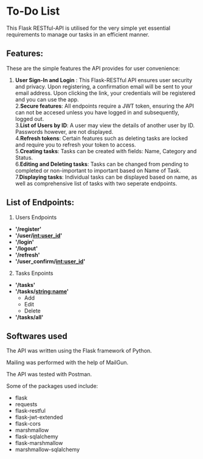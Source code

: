 # To-Do List
This Flask RESTful-API is utilised for the very simple yet essential requirements to manage our tasks in an efficient manner.  

## Features:
These are the simple features the API provides for user convenience:  
 1. __User Sign-In and Login__ : This Flask-RESTful API ensures user security and privacy. Upon registering, a confirmation email will be sent to your email address. Upon clicking the link, your credentials will be registered and you can use the app.  
2.__Secure features__: All endpoints require a JWT token, ensuring the API can not be accesed unless you have logged in and subsequently, logged out.  
3.__List of Users by ID__: A user may view the details of another user by ID. Passwords however, are not displayed.  
4.__Refresh tokens__: Certain features such as deleting tasks are locked and require you to refresh your token to access.  
5.__Creating tasks__: Tasks can be created with fields: Name, Category and Status.  
6.__Editing and Deleting tasks__: Tasks can be changed from pending to completed or non-important to important based on Name of Task.  
7.__Displaying tasks__: Individual tasks can be displayed based on name, as well as comprehensive list of tasks with two seperate endpoints.  

## List of Endpoints:
 1. Users Endpoints  
   * __'/register'__  
   * __'/user/<int:user_id>'__  
   * __'/login'__  
   * __'/logout'__  
   * __'/refresh'__  
   * __'/user_confirm/<int:user_id>'__  

  2. Tasks Enpoints 
   * __'/tasks'__  
   * __'/tasks/<string:name>'__   
       * Add  
       * Edit  
       * Delete  
   * __'/tasks/all'__  

## Softwares used
The API was written using the Flask framework of Python. 

Mailing was performed with the help of MailGun.  

The API was tested with Postman.  

Some of the packages used include:  
* flask  
* requests  
* flask-restful  
* flask-jwt-extended  
* flask-cors  
* marshmallow  
* flask-sqlalchemy  
* flask-marshmallow  
* marshmallow-sqlalchemy  


       
